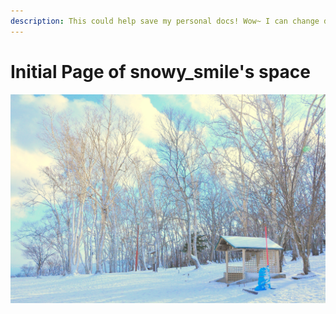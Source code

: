 ```yaml
---
description: This could help save my personal docs! Wow~ I can change directly in Github!
---
```


# Initial Page of snowy\_smile's space

![](.gitbook/assets/pexels-chelsea-tey-706976.jpg)

